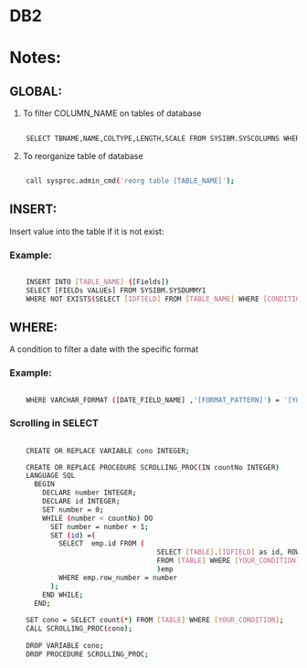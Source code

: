 # DB2
 
# Notes:
 
## GLOBAL:

1. To filter COLUMN_NAME on tables of database

```bash 
	
	SELECT TBNAME,NAME,COLTYPE,LENGTH,SCALE FROM SYSIBM.SYSCOLUMNS WHERE NAME = [COLUMN_NAME];
```

2. To reorganize table of database 

``` bash 

	call sysproc.admin_cmd('reorg table [TABLE_NAME]');
```
## INSERT:

Insert value into the table if it is not exist: 
 
### Example: 

``` bash

	INSERT INTO [TABLE_NAME] ([Fields])
	SELECT [FIELDs VALUEs] FROM SYSIBM.SYSDUMMY1
	WHERE NOT EXISTS(SELECT [IDFIELD] FROM [TABLE_NAME] WHERE [CONDITION]);
```

## WHERE: 

A condition to filter a date with the specific format

### Example:

``` bash 

	WHERE VARCHAR_FORMAT ([DATE_FIELD_NAME] ,'[FORMAT_PATTERN]') = '[YOUR_DATE]'     --// FORMAT_PATTERN like YYYY-MM-DD , YOUR_DATE like 2018-09-09
```	

### Scrolling in SELECT
``` bash
 
	CREATE OR REPLACE VARIABLE cono INTEGER;

	CREATE OR REPLACE PROCEDURE SCROLLING_PROC(IN countNo INTEGER)
	LANGUAGE SQL
	  BEGIN
		DECLARE number INTEGER;
		DECLARE id INTEGER;
		SET number = 0;
		WHILE (number < countNo) DO
		  SET number = number + 1;
		  SET (id) =(
			SELECT  emp.id FROM (
									SELECT [TABLE].[IDFIELD] as id, ROW_NUMBER() OVER(ORDER BY [TABLE].[IDFIELD]) as row_number
									FROM [TABLE] WHERE [YOUR_CONDITION]
									)emp
			WHERE emp.row_number = number
		  );
		END WHILE;		
	  END;
	  
	SET cono = SELECT count(*) FROM [TABLE] WHERE [YOUR_CONDITION];
	CALL SCROLLING_PROC(cono);
	
	DROP VARIABLE cono;
	DROP PROCEDURE SCROLLING_PROC;
	
```
